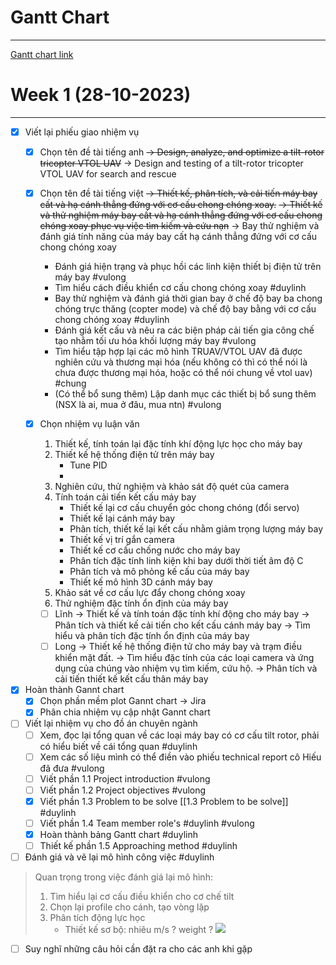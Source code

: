 
# Gantt Chart
---
[Gantt chart link ](https://truav-crsc.atlassian.net/jira/core/projects/TRUAV/timeline?rangeMode=weeks)

# Week 1 (28-10-2023)
---
- [x] Viết lại phiếu giao nhiệm vụ 
	- [x] Chọn tên đề tài tiếng anh 
		~~-> Design, analyze, and optimize a tilt-rotor tricopter VTOL UAV~~
		-> Design and testing of a tilt-rotor tricopter VTOL UAV for search and rescue
	- [x] Chọn tên đề tài tiếng việt 
		~~-> Thiết kế, phân tích, và cải tiến máy bay cất và hạ cánh thẳng đứng với cơ cấu chong chóng xoay.~~
		~~-> Thiết kế và thử nghiệm máy bay cất và hạ cánh thẳng đứng với cơ cấu chong chóng xoay phục vụ việc tìm kiếm và cứu nạn~~
		-> Bay thử nghiệm và đánh giá tính năng của máy bay cất hạ cánh thẳng đứng với cơ cấu chong chóng xoay
		- Đánh giá hiện trạng và phục hồi các linh kiện thiết bị điện tử trên máy bay #vulong 
		- Tìm hiểu cách điều khiển cơ cấu chong chóng xoay #duylinh 
		- Bay thử nghiệm và đánh giá thời gian bay ở chế độ bay ba chong chóng trực thăng (copter mode) và chế độ bay bằng với cơ cấu chong chóng xoay #duylinh 
		- Đánh giá kết cấu và nêu ra các biện pháp cải tiến gia công chế tạo nhằm tối ưu hóa khối lượng máy bay #vulong 
		- Tìm hiểu tập hợp lại các mô hình TRUAV/VTOL UAV đã được nghiên cứu và thương mại hóa (nếu không có thì có thể nói là chưa được thương mại hóa, hoặc có thể nói chung về vtol uav) #chung
		- (Có thể bổ sung thêm) Lập danh mục các thiết bị bổ sung thêm (NSX là ai, mua ở đâu, mua ntn) #vulong 

	- [x] Chọn nhiệm vụ luận văn 
		1. Thiết kế, tính toán lại đặc tính khí động lực học cho máy bay
		2. Thiết kế hệ thống điện tử trên máy bay
			- Tune PID
			- 
		1. Nghiên cứu, thử nghiệm và khảo sát độ quét của camera 
		2. Tính toán cải tiến kết cấu máy bay 
			- Thiết kế lại cơ cấu chuyển góc chong chóng (đổi servo) 
			- Thiết kế lại cánh máy bay 
			- Phân tích, thiết kế lại kết cấu nhằm giảm trọng lượng máy bay 
			- Thiết kế vị trí gắn camera 
			- Thiết kế cơ cấu chống nước cho máy bay 
			- Phân tích đặc tính linh kiện khi bay dưới thời tiết âm độ C 
			- Phân tích và mô phỏng kế cấu của máy bay 
			- Thiết kế mô hình 3D cánh máy bay 
		3. Khảo sát về cơ cấu lực đẩy chong chóng xoay 
		4. Thử nghiệm đặc tính ổn định của máy bay 
		- [ ] Lĩnh 
			-> Thiết kế và tính toán đặc tính khí động cho máy bay 
			-> Phân tích và thiết kế cải tiến cho kết cấu cánh máy bay 
			-> Tìm hiểu và phân tích đặc tính ổn định của máy bay 
		- [ ] Long 
			-> Thiết kế hệ thống điện tử cho máy bay và trạm điều khiển mặt đất.
			-> Tìm hiểu đặc tính của các loại camera và ứng dụng của chúng vào nhiệm vụ tìm kiếm, cứu hộ.
			-> Phân tích và cải tiến thiết kế kết cấu thân máy bay
- [x] Hoàn thành Gannt chart 
	- [x] Chọn phần mềm plot Gannt chart 
		-> Jira
	- [x] Phân chia nhiệm vụ cập nhật Gannt chart
- [ ] Viết lại nhiệm vụ cho đồ án chuyên ngành 
	- [ ] Xem, đọc lại tổng quan về các loại máy bay có cơ cấu tilt rotor, phải có hiểu biết về cái tổng quan #duylinh 
	- [ ] Xem các số liệu mình có thể điền vào phiếu technical report cô Hiếu đã đưa #vulong 
	- [ ] Viết phần 1.1 Project introduction #vulong 
	- [ ] Viết phần 1.2 Project objectives #vulong 
	- [x] Viết phần 1.3 Problem to be solve [[1.3 Problem to be solve]] #duylinh 
	- [ ] Viết phần 1.4 Team member role's #duylinh #vulong 
	- [x] Hoàn thành bảng Gantt chart #duylinh 
	- [ ] Thiết kế phần 1.5 Approaching method #duylinh 
- [ ] Đánh giá và vẽ lại mô hình công việc #duylinh 
> Quan trọng trong việc đánh giá lại mô hình: 
> 	1. Tìm hiểu lại cơ cấu điều khiển cho cơ chế tilt
> 	2. Chọn lại profile cho cánh, tạo vòng lặp
> 	3. Phân tích động lực học 
> 		- Thiết kế sơ bộ: nhiêu m/s ? weight ?
![](https://i.imgur.com/ODoevTz.png)
- [ ] Suy nghĩ những câu hỏi cần đặt ra cho các anh khi gặp